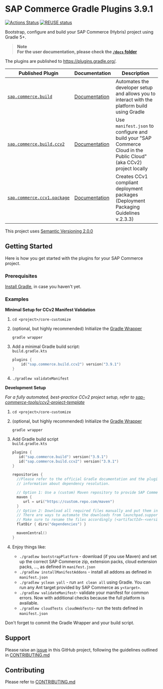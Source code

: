 # SAP Commerce Gradle Plugins 3.9.1

[![Actions Status](https://github.com/SAP/commerce-gradle-plugin/workflows/Gradle%20CI/badge.svg)](https://github.com/SAP/commerce-gradle-plugin/actions)
[![REUSE status](https://api.reuse.software/badge/github.com/SAP/commerce-gradle-plugin)](https://api.reuse.software/info/github.com/SAP/commerce-gradle-plugin)

Bootstrap, configure and build your SAP Commerce (Hybris) project using Gradle 5+.

> **Note**\
> **For the user documentation, please check the [`/docs` folder](/docs)**

The plugins are published to https://plugins.gradle.org/.

|Published Plugin|Documentation|Description|
|---|---|---|
|[`sap.commerce.build`][build]|[Documentation][build-doc]|Automates the developer setup and allows you to interact with the platform build using Gradle|
|[`sap.commerce.build.ccv2`][ccv2]|[Documentation][ccv2-doc]|Use `manifest.json` to configure and build your "SAP Commerce Cloud in the Public Cloud" (aka CCv2) project locally|
|[`sap.commerce.ccv1.package`][package]|[Documentation][package-doc]|Creates CCv1 compliant deployment packages (Deployment Packaging Guidelines v.2.3.3)|

This project uses [Semantic Versioning 2.0.0](https://semver.org/spec/v2.0.0.html)

## Getting Started

Here is how you get started with the plugins for your SAP Commerce project.

### Prerequisites

[Install Gradle](https://gradle.org/install/), in case you haven't yet.

### Examples

**Minimal Setup for CCv2 Manifest Validation**

1. ```cd <project>/core-customize```
2. (optional, but highly recommended) Initialize the [Gradle Wrapper](https://docs.gradle.org/current/userguide/gradle_wrapper.html)

   ```shell
   gradle wrapper
   ```
3. Add a minimal Gradle build script:\
   `build.gradle.kts`

    ```kotlin
    plugins {
        id("sap.commerce.build.ccv2") version("3.9.1")
    }
    ```

4. `./gradlew validateManifest`

**Development Setup**

*For a fully automated, best-practice CCv2 project setup, refer to [sap-commerce-tools/ccv2-project-template](https://github.com/sap-commerce-tools/ccv2-project-template)*

1. ```cd <project>/core-customize```
2. (optional, but highly recommended) Initialize the [Gradle Wrapper](https://docs.gradle.org/current/userguide/gradle_wrapper.html)

   ```shell
   gradle wrapper
   ```
3. Add Gradle build script \
   ```build.gradle.kts```

   ```kotlin
   plugins {
      id("sap.commerce.build") version("3.9.1")
      id("sap.commerce.build.ccv2") version("3.9.1")
   }

   repositories {
     //Please refer to the official Gradle documentation and the plugin documentation for additional
     // information about dependency resolution.

     // Option 1: Use a (custom) Maven repository to provide SAP Commerce artifacts for development
     maven {
        url = uri("https://custom.repo.com/maven")
     }
     // Option 2: Download all required files manually and put them in `dependencies` folder
     // There are ways to automate the downloads from launchpad.support.sap.com, please check the FAQ.
     // Make sure to rename the files accordingly (<artifactId>-<version>.zip)
     flatDir { dirs("dependencies") }

     mavenCentral()
   }
   ```
4. Enjoy things like:

   - `./gradlew bootstrapPlatform` - download (if you use Maven) and set up the correct SAP Commerce zip, extension packs, cloud extension packs, ..., as defined in `manifest.json`
   - `./gradlew installManifestAddons` - install all addons as defined in `manifest.json`
   - `./gradlew yclean yall` - run `ant clean all` using Gradle. You can run any Ant target provided by SAP Commerce as `y<target>`.
   - `./gradlew validateManifest`- validate your manifest for common errors. Now with additional checks because
     the full platform is available.
   - `./gradlew cloudTests cloudWebTests`- run the tests defined in `manifest.json`


Don't forget to commit the Gradle Wrapper and your build script.

## Support

Please raise an [issue] in this GitHub project, following the guidelines outlined in [CONTRIBUTING.md]

## Contributing

Please refer to [CONTRIBUTING.md]

[CONTRIBUTING.md]: CONTRIBUTING.md
[issue]: https://github.com/SAP/commerce-gradle-plugin/issues

[build]: https://plugins.gradle.org/plugin/sap.commerce.build
[build-doc]: docs/Plugin-sap.commerce.build.md
[package]: https://plugins.gradle.org/plugin/sap.commerce.ccv1.package
[package-doc]: docs/Plugin-sap.commerce.ccv1.package.md
[ccv2]: https://plugins.gradle.org/plugin/sap.commerce.build.ccv2
[ccv2-doc]: docs/Plugin-sap.commerce.build.ccv2.md
[tools]:https://github.com/sap-commerce-tools
